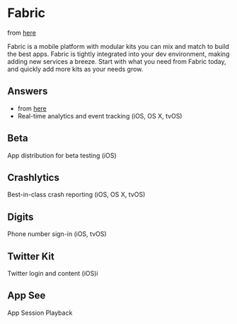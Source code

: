 # Fabric

from [here](https://docs.fabric.io/apple/fabric/overview.html)

Fabric is a mobile platform with modular kits you can mix and match to build the
best apps. Fabric is tightly integrated into your dev environment, making adding
new services a breeze. Start with what you need from Fabric today, and quickly
add more kits as your needs grow.


## Answers
* from [here](https://answers.io/)
* Real-time analytics and event tracking (iOS, OS X, tvOS)

## Beta
App distribution for beta testing (iOS)
## Crashlytics
Best-in-class crash reporting (iOS, OS X, tvOS)
## Digits
Phone number sign-in (iOS, tvOS)
## Twitter Kit
Twitter login and content (iOS)i
## App See
App Session Playback
